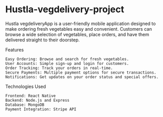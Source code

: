 # Hustla-vegdelivery-project

Hustla vegdeliveryApp is a user-friendly mobile application designed to make ordering fresh vegetables easy and convenient. Customers can browse a wide selection of vegetables, place orders, and have them delivered straight to their doorstep.

Features

    Easy Ordering: Browse and search for fresh vegetables.
    User Accounts: Simple sign-up and login for customers.
    Order Tracking: Track your orders in real-time.
    Secure Payments: Multiple payment options for secure transactions.
    Notifications: Get updates on your order status and special offers.

Technologies Used

    Frontend: React Native
    Backend: Node.js and Express
    Database: MongoDB
    Payment Integration: Stripe API